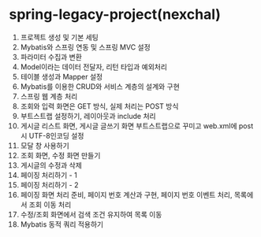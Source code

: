 # spring-legacy-project(nexchal)

1. 프로젝트 생성 및 기본 세팅
2. Mybatis와 스프링 연동 및 스프링 MVC 설정
3. 파라미터 수집과 변환
4. Model이라는 데이터 전달자, 리턴 타입과 예외처리
5. 테이블 생성과 Mapper 설정
6. Mybatis를 이용한 CRUD와 서비스 계층의 설계와 구현
7. 스프링 웹 계층 처리
8. 조회와 입력 화면은 GET 방식, 실제 처리는 POST 방식
9. 부트스트랩 설정하기, 레이아웃과 include 처리
10. 게시글 리스트 화면, 게시글 글쓰기 화면 부트스트랩으로 꾸미고 web.xml에 post시 UTF-8인코딩 설정
11. 모달 창 사용하기
12. 조회 화면, 수정 화면 만들기
13. 게시글의 수정과 삭제
14. 페이징 처리하기 - 1
15. 페이징 처리하기 - 2
16. 페이징 화면 처리 준비, 페이지 번호 계산과 구현, 페이지 번호 이벤트 처리, 목록에서 조회 이동 처리
17. 수정/조회 화면에서 검색 조건 유지하여 목록 이동
18. Mybatis 동적 쿼리 적용하기
